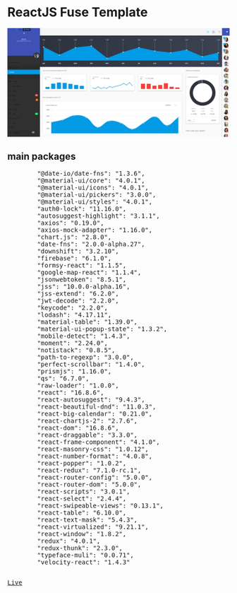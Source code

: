 # ReactJS Fuse Template

<kbd>
        <img src="1.png">
</kbd>

## main packages
<pre>
        "@date-io/date-fns": "1.3.6",
        "@material-ui/core": "4.0.1",
        "@material-ui/icons": "4.0.1",
        "@material-ui/pickers": "3.0.0",
        "@material-ui/styles": "4.0.1",
        "auth0-lock": "11.16.0",
        "autosuggest-highlight": "3.1.1",
        "axios": "0.19.0",
        "axios-mock-adapter": "1.16.0",
        "chart.js": "2.8.0",
        "date-fns": "2.0.0-alpha.27",
        "downshift": "3.2.10",
        "firebase": "6.1.0",
        "formsy-react": "1.1.5",
        "google-map-react": "1.1.4",
        "jsonwebtoken": "8.5.1",
        "jss": "10.0.0-alpha.16",
        "jss-extend": "6.2.0",
        "jwt-decode": "2.2.0",
        "keycode": "2.2.0",
        "lodash": "4.17.11",
        "material-table": "1.39.0",
        "material-ui-popup-state": "1.3.2",
        "mobile-detect": "1.4.3",
        "moment": "2.24.0",
        "notistack": "0.8.5",
        "path-to-regexp": "3.0.0",
        "perfect-scrollbar": "1.4.0",
        "prismjs": "1.16.0",
        "qs": "6.7.0",
        "raw-loader": "1.0.0",
        "react": "16.8.6",
        "react-autosuggest": "9.4.3",
        "react-beautiful-dnd": "11.0.3",
        "react-big-calendar": "0.21.0",
        "react-chartjs-2": "2.7.6",
        "react-dom": "16.8.6",
        "react-draggable": "3.3.0",
        "react-frame-component": "4.1.0",
        "react-masonry-css": "1.0.12",
        "react-number-format": "4.0.8",
        "react-popper": "1.0.2",
        "react-redux": "7.1.0-rc.1",
        "react-router-config": "5.0.0",
        "react-router-dom": "5.0.0",
        "react-scripts": "3.0.1",
        "react-select": "2.4.4",
        "react-swipeable-views": "0.13.1",
        "react-table": "6.10.0",
        "react-text-mask": "5.4.3",
        "react-virtualized": "9.21.1",
        "react-window": "1.8.2",
        "redux": "4.0.1",
        "redux-thunk": "2.3.0",
        "typeface-muli": "0.0.71",
        "velocity-react": "1.4.3"
<pre>

<a href="http://react-material.fusetheme.com/documentation/getting-started/introduction" target="_blank">Live</a>
